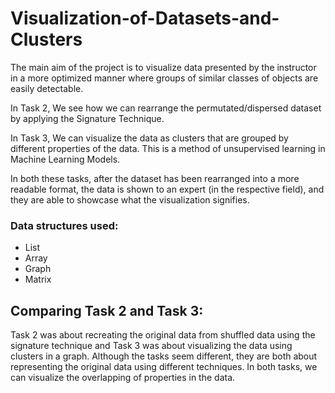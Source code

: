 # Visualization-of-Datasets-and-Clusters

The main aim of the project is to visualize data presented by the instructor in a more optimized manner where groups of similar classes of objects are easily detectable.

In Task 2, We see how we can rearrange the permutated/dispersed dataset by applying the Signature Technique.

In Task 3, We can visualize the data as clusters that are grouped by different properties of the data. This is a method of unsupervised learning in Machine Learning Models.

In both these tasks, after the dataset has been rearranged into a more readable format, the data is shown to an expert (in the respective field), and they are able to showcase what the visualization signifies.


### Data structures used:
- List
- Array
- Graph
- Matrix

## Comparing Task 2 and Task 3:
Task 2 was about recreating the original data from shuffled data using the signature technique and Task 3 was about visualizing the data using clusters in a graph. Although the tasks seem different, they are both about representing the original data using different techniques. In both tasks, we can visualize the overlapping of properties in the data.

